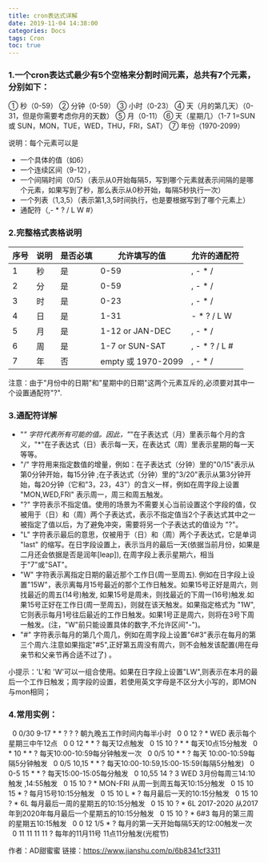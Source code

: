```yaml
---
title: cron表达式详解
date: 2019-11-04 14:38:00
categories: Docs
tags: Cron
toc: true
---
```


### 1.一个cron表达式最少有5个空格来分割时间元素，总共有7个元素，分别如下：

① 秒（0-59）
② 分钟（0-59）
③ 小时（0-23）
④ 天（月的第几天）（0-31，但是你需要考虑你月的天数）
⑤ 月（0-11）
⑥ 天（星期几）（1-7 1=SUN 或 SUN，MON，TUE，WED，THU，FRI，SAT）
⑦ 年份（1970-2099）
<!--more--> 
说明：每个元素可以是

* 一个具体的值（如6）
* 一个连续区间（9-12），
* 一个间隔时间（0/5）（表示从0开始每隔5，写到哪个元素就表示间隔的是哪个元素，如果写到了秒，那么表示从0秒开始，每隔5秒执行一次）
* 一个列表（1,3,5）（表示第1,3,5时间执行，也是要根据写到了哪个元素上）
* 通配符（,- * ? / L W #）
  

### 2.完整格式表格说明

序号 | 说明 |  是否必填  | 允许填写的值 |  允许的通配符   
-|-|-|-|-
1	| 秒	| 是	| 0-59	| , - * /
2	| 分	| 是	| 0-59	| , - * /
3	| 时	| 是	| 0-23	| , - * /
4	| 日	| 是	| 1-31	| - * ? / L W
5	| 月	| 是	| 1-12 or JAN-DEC|	, - * /
6	| 周	| 是	| 1-7 or SUN-SAT	| , - * ? / L #
7	| 年	| 否	| empty 或 1970-2099	| , - * /

注意：由于"月份中的日期"和"星期中的日期"这两个元素互斥的,必须要对其中一个设置通配符"?".

### 3.通配符详解

* "*" 字符代表所有可能的值。因此，"*"在子表达式（月）里表示每个月的含义，"*"在子表达式（日）表示每一天，在表达式（周）里表示星期的每一天等等。
* "/" 字符用来指定数值的增量，例如：在子表达式（分钟）里的"0/15"表示从第0分钟开始，每15分钟 ;在子表达式（分钟）里的"3/20"表示从第3分钟开始，每20分钟（它和"3，23，43"）的含义一样，例如在周字段上设置 "MON,WED,FRI" 表示周一，周三和周五触发。
* "?" 字符表示不指定值。使用的场景为不需要关心当前设置这个字段的值，仅被用于（日）和（周）两个子表达式，表示不指定值当2个子表达式其中之一被指定了值以后，为了避免冲突，需要将另一个子表达式的值设为 "?"。
* "L" 字符表示最后的意思，仅被用于（日）和（周）两个子表达式，它是单词 "last" 的缩写。在日字段设置上，表示当月的最后一天(依据当前月份，如果是二月还会依据是否是润年[leap]), 在周字段上表示星期六，相当于"7"或"SAT"。
* "W" 字符表示离指定日期的最近那个工作日(周一至周五). 例如在日字段上设置"15W"，表示离每月15号最近的那个工作日触发。如果15号正好是周六，则找最近的周五(14号)触发, 如果15号是周未，则找最近的下周一(16号)触发.如果15号正好在工作日(周一至周五)，则就在该天触发。如果指定格式为 "1W",它则表示每月1号往后最近的工作日触发。如果1号正是周六，则将在3号下周一触发。(注，"W"前只能设置具体的数字,不允许区间"-")。
* "#" 字符表示每月的第几个周几，例如在周字段上设置"6#3"表示在每月的第三个周六.注意如果指定"#5",正好第五周没有周六，则不会触发该配置(用在母亲节和父亲节再合适不过了) 。

小提示：'L'和 'W'可以一组合使用。如果在日字段上设置"LW",则表示在本月的最后一个工作日触发；周字段的设置，若使用英文字母是不区分大小写的，即MON与mon相同；

### 4.常用实例：

&nbsp;&nbsp;0 0/30 9-17 * * ? ? ? 朝九晚五工作时间内每半小时
&nbsp;&nbsp;0 0 12 ? * WED 表示每个星期三中午12点
&nbsp;&nbsp;0 0 12 * * ? 每天12点触发
&nbsp;&nbsp;0 15 10 ? * * 每天10点15分触发
&nbsp;&nbsp;0 * 10 * * ? 每天10:00-10:59每分钟触发一次
&nbsp;&nbsp;0 0/5 10 * * ? 每天 10:00-10:59每隔5分钟触发
&nbsp;&nbsp;0 0/5 10,15 * * ? 每天10:00-10:59,15:00-15:59(每隔5分触发)
&nbsp;&nbsp;0 0-5 15 * * ? 每天15:00-15:05每分触发
&nbsp;&nbsp;0 10,55 14 ? 3 WED 3月份每周三14:10触发 ,14:55触发
&nbsp;&nbsp;0 15 10 ? * MON-FRI 从周一到周五每天10:15分触发
&nbsp;&nbsp;0 15 10 15 * ? 每月15号10:15分触发
&nbsp;&nbsp;0 15 10 L * ? 每月最后一天的10:15分触发
&nbsp;&nbsp;0 15 10 ? * 6L 每月最后一周的星期五的10:15分触发
&nbsp;&nbsp;0 15 10 ? * 6L 2017-2020 从2017年到2020年每月最后一个星期五的10:15分触发
&nbsp;&nbsp;0 15 10 ? * 6#3 每月的第三周的星期五10:15触发
&nbsp;&nbsp;0 0 12 1/5 * ? 每月的第一天开始每隔5天的12:00触发一次
&nbsp;&nbsp;0 11 11 11 11 ? 每年的11月11号 11点11分触发(光棍节)

作者：AD甜蜜蜜
链接：https://www.jianshu.com/p/6b8341cf3311
